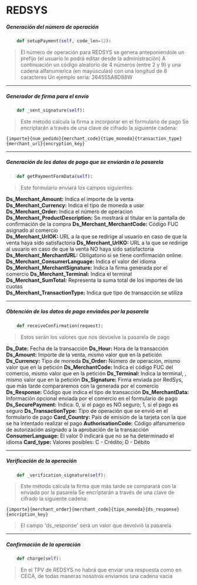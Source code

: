 # REDSYS

##### Generación del número de operación

```python
	def setupPayment(self, code_len=12):
```

> El número de operación para REDSYS se genera anteponiendole un prefijo (el usuario lo podrá editar desde la administración) 
> A continuación un código aleatorio de 4 números (entre 2 y 9) y una cadena alfanumerica (en mayúsculas) con una longitud de 8 caracteres
> Un ejemplo seria: 2645S5A8D88W

---

##### Generador de firma para el envío

```python
	def _sent_signature(self):
```

> Este método calcula la firma a incorporar en el formulario de pago
> Se encriptarán a través de una clave de cifrado la siguiente cadena:

	{importe}{num_pedido}{merchant_code}{tipo_moneda}{transaction_type}{merchant_url}{encryption_key}
	
---

##### Generación de los datos de pago que se enviarán a la pasarela

```python
	def getPaymentFormData(self):
```

> Este formulario enviará los campos siguientes:
	
 **Ds_Merchant_Amount:** Indica el importe de la venta	
 **Ds_Merchant_Currency:** Indica el tipo de moneda a usar
 **Ds_Merchant_Order:** Indica el número de operacion
 **Ds_Merchant_ProductDescription:** Se mostrará al titular en la pantalla de confirmación de la compra	
 **Ds_Merchant_MerchantCode:** Código FUC asignado al comercio	
 **Ds_Merchant_UrlOK:** URL a la que se redirige al usuario en caso de que la venta haya sido satisfactoria
 **Ds_Merchant_UrlKO:** URL a la que se redirige al usuario en caso de que la venta NO haya sido satisfactoria	 
 **Ds_Merchant_MerchantURL:** Obligatorio si se tiene confirmación online. 
 **Ds_Merchant_ConsumerLanguage:** Indica el valor del idioma	
 **Ds_Merchant_MerchantSignature:** Indica la firma generada por el comercio
 **Ds_Merchant_Terminal:** Indica el terminal
 **Ds_Merchant_SumTotal:** Representa la suma total de los importes de las cuotas	
 **Ds_Merchant_TransactionType:** Indica que tipo de transacción se utiliza
 
---

##### Obtención de los datos de pago enviados por la pasarela

```python
	def receiveConfirmation(request):
```

> Estos serán los valores que nos devuelve la pasarela de pago

 **Ds_Date:** Fecha de la transacción
 **Ds_Hour:** Hora de la transacción
 **Ds_Amount:** Importe de la venta, mismo valor que en la petición
 **Ds_Currency:** Tipo de moneda
 **Ds_Order:** Número de operación, mismo valor que en la petición 
 **Ds_MerchantCode:** Indica el código FUC del comercio, mismo valor que en la petición
 **Ds_Terminal:** Indica la terminal, , mismo valor que en la petición
 **Ds_Signature:** Firma enviada por RedSys, que más tarde compararemos con la generada por el comercio
 **Ds_Response:** Código que indica el tipo de transacción
 **Ds_MerchantData:** Información opcional enviada por el comercio en el formulario de pago
 **Ds_SecurePayment:** Indica: 0, si el pago es NO seguro; 1, si el pago es seguro
 **Ds_TransactionType:** Tipo de operación que se envió en el formulario de pago
 **Card_Country:** País de emisión de la tarjeta con la que se ha intentado realizar el pago
 **AuthorisationCode:** Código alfanumerico de autorización  asignado a la aprobación de la transacción
 **ConsumerLanguage:** El valor 0 indicará que no se ha determinado el idioma
 **Card_type:** Valores posibles: C - Crédito; D - Débito
 
---

##### Verificación de la operación

```python
	def _verification_signature(self):
```

> Este método calcula la firma que más tarde se comparará con la enviada por la pasarela
> Se encriptarán a través de una clave de cifrado la siguiente cadena:

	{importe}{merchant_order}{merchant_code}{tipo_moneda}{ds_response}{encription_key}
	
> El campo 'ds_response' será un valor que devolvió la pasarela

---

##### Confirmación de la operación

```python
	def charge(self):
```

> En el TPV de REDSYS no habrá que enviar una respuesta como en CECA, de todas maneras nosotros enviamos una cadena vacia

